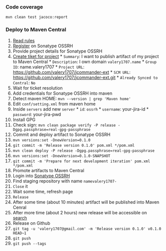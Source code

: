 ### Code coverage

`mvn clean test jacoco:report`

### Deploy to Maven Central

1. [Read rules](http://central.sonatype.org/pages/apache-maven.html)
1. [Register](https://issues.sonatype.org/login.jsp) on Sonatype OSSRH
1. Provide project details for Sonatype OSSRH
  1. [Create tiket for project](https://issues.sonatype.org/secure/CreateIssue.jspa?issuetype=21&pid=10134)
    * `Summary`: I want to publish artifact of my project to Maven Central
    * `Description`: I own domain `valery1707.name`
    * `Group ID`: name.valery1707
    * `Project URL`: https://github.com/valery1707/jcommander-ext
    * `SCM URL`: https://github.com/valery1707/jcommander-ext.git
    * `Already Synced to Central`: `No`
  1. Wait for ticket resolution
1. Add credentials for Sonatype OSSRH into maven
  1. Detect maven HOME: `mvn --version | grep 'Maven home'`
  1. Edit `conf/setting.xml` from maven home
  1. Inside `servers` add new `server`
    * `id`: `ossrh`
    * `username`: your-jira-id
    * `password`: your-jira-pwd
1. Install GPG
  1. Check sign: `mvn clean package verify -P release -Dgpg.passphrase=real-gpg-passphrase`
1. Commit and deploy artifact to Sonatype OSSRH
  1. `mvn versions:set -DnewVersion=0.1.0`
  1. `git commit -m 'Release version 0.1.0' pom.xml */pom.xml`
  1. `mvn clean deploy -P release -Dgpg.passphrase=real-gpg-passphrase`
  1. `mvn versions:set -DnewVersion=0.1.0-SNAPSHOT`
  1. `git commit -m 'Prepare for next development iteration' pom.xml */pom.xml`
1. Promote artifacts to Maven Central
  1. Login into [Sonatype OSSRH](https://oss.sonatype.org/)
  1. Find staging repository with name `namevalery1707-`
  1. `Close` it
  1. Wait some time, refresh page
  1. `Release`
  1. After some time (about 10 minutes) artifact will be published into Maven Cenral
  1. After more time (about 2 hours) new release will be accessible on [search](http://search.maven.org/)
1. Release on Github
  1. `git tag -u 'valery1707@gmail.com' -m 'Release version 0.1.0' v0.1.0 HEAD~1`
  1. `git push`
  1. `git push --tags`
